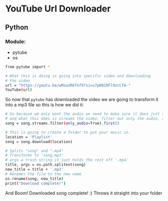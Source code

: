 # YouTube Url Downloader
## Python
### Module:
- pytube
- os
```bash
from pytube import *

# What this is doing is going into specific video and downloading
# the video
url = "https://youtu.be/wMsazR6Tnf8?si=u7pKN1DFl9zcCfA-"
YouTube(url)
```
So now that `pytube` has downloaded the video we are going to transform it into a mp3 file so this is how we did it:
```bash
# So because we only want the audio we need to make sure it does just that
# and what this does is streams the video, filter out only the audio, and then we just place it into a string
song = song.streams.filter(only_audio=True).first()

# This is going to create a folder to put your music in.
location = 'Playlist'
song = song.download(location)

# Splits "song" and ".mp4"
# Transforms to 'song.mp3'
# args a trash string it just holds the rest off '.mp4'
title, args = os.path.splitext(song)
new_title = title + '.mp3'
# Renames the file to the new name
os.rename(song, new_title)
print("Download complete!")
```
And Boom! Downloaded song complete! :) Throws it straight into your folder